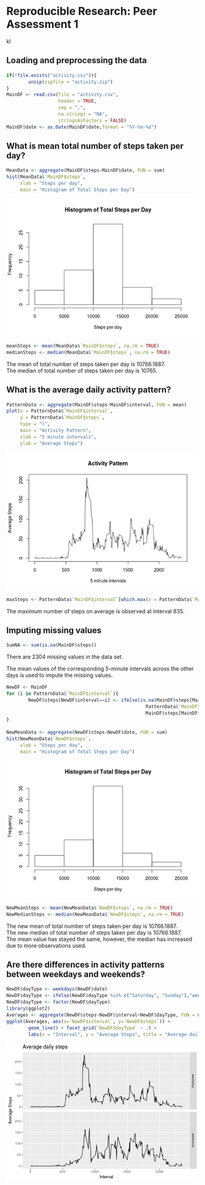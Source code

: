 # Reproducible Research: Peer Assessment 1
kl  



## Loading and preprocessing the data


```r
if(!file.exists("activity.csv")){
        unzip(zipfile = "activity.zip")
}
MainDF <- read.csv(file = "activity.csv",
                   header = TRUE,
                   sep = ",",
                   na.strings = "NA",
                   stringsAsFactors = FALSE)
MainDF$date <- as.Date(MainDF$date,format = "%Y-%m-%d")
```


## What is mean total number of steps taken per day?

```r
MeanData <- aggregate(MainDF$steps~MainDF$date, FUN = sum)
hist(MeanData$`MainDF$steps`,
     xlab = "Steps per day",
     main = "Histogram of Total Steps per Day")
```

![](PA1_template_files/figure-html/meansteps-1.png)<!-- -->

```r
meanSteps <- mean(MeanData$`MainDF$steps`, na.rm = TRUE)
medianSteps <- median(MeanData$`MainDF$steps`, na.rm = TRUE)
```
The mean of total number of steps taken per day is 10766.1887.  
The median of total number of steps taken per day is 10765.

## What is the average daily activity pattern?

```r
PatternData <- aggregate(MainDF$steps~MainDF$interval, FUN = mean)
plot(x = PatternData$`MainDF$interval`,
     y = PatternData$`MainDF$steps`,
     type = "l",
     main = "Activity Pattern",
     xlab = "5 minute intervals",
     ylab = "Average Steps")
```

![](PA1_template_files/figure-html/pattern-1.png)<!-- -->

```r
maxSteps <- PatternData$`MainDF$interval`[which.max(x = PatternData$`MainDF$steps`)]
```
The maximum number of steps on average is observed at interval 835.

## Imputing missing values

```r
SumNA <- sum(is.na(MainDF$steps))
```
There are 2304 missing values in the data set.

The mean values of the corresponding 5-minute intervals across the other days is used to impute the missing values.

```r
NewDF <- MainDF
for (i in PatternData$`MainDF$interval`){
        NewDF$steps[NewDF$interval==i] <- ifelse(is.na(MainDF$steps[MainDF$interval==i]),
                                                   PatternData$`MainDF$steps`[PatternData$`MainDF$interval`==i],
                                                   MainDF$steps[MainDF$interval==i])
} 

NewMeanData <- aggregate(NewDF$steps~NewDF$date, FUN = sum)
hist(NewMeanData$`NewDF$steps`,
     xlab = "Steps per day",
     main = "Histogram of Total Steps per Day")
```

![](PA1_template_files/figure-html/imputing-1.png)<!-- -->

```r
NewMeanSteps <- mean(NewMeanData$`NewDF$steps`, na.rm = TRUE)
NewMedianSteps <- median(NewMeanData$`NewDF$steps`, na.rm = TRUE)
```
The new mean of total number of steps taken per day is 10766.1887.  
The new median of total number of steps taken per day is 10766.1887.  
The mean value has stayed the same, however, the median has increased due to more observations used.  


## Are there differences in activity patterns between weekdays and weekends?

```r
NewDF$dayType <- weekdays(NewDF$date)
NewDF$dayType <- ifelse(NewDF$dayType %in% c("Saturday", "Sunday"),"weekend","weekday")
NewDF$dayType <- factor(NewDF$dayType)
library(ggplot2)
Averages <- aggregate(NewDF$steps~NewDF$interval+NewDF$dayType, FUN = mean)
ggplot(Averages, aes(x=`NewDF$interval`, y=`NewDF$steps`)) +
        geom_line() + facet_grid(`NewDF$dayType` ~ .) +
        labs(x = "Interval", y = "Average Steps", title = "Average daily steps")
```

![](PA1_template_files/figure-html/weekends-1.png)<!-- -->
